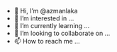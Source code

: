 - 👋 Hi, I’m @azmanlaka
- 👀 I’m interested in ...
- 🌱 I’m currently learning ...
- 💞️ I’m looking to collaborate on ...
- 📫 How to reach me ...

<!---
azmanlaka/azmanlaka is a ✨ special ✨ repository because its `README.md` (this file) appears on your GitHub profile.
You can click the Preview link to take a look at your changes.
--->
